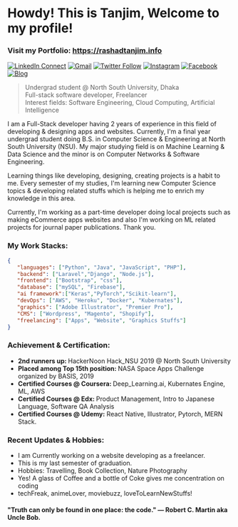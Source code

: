 # Howdy! This is Tanjim, Welcome to my profile!
### Visit my Portfolio: https://rashadtanjim.info

[![LinkedIn Connect](https://img.shields.io/badge/%20-Connect-black?color=222244&labelColor=000000&logo=linkedin&logoColor=f5f7fe)](https://www.linkedin.com/in/rashad-tanjim/)
[![Gmail](https://img.shields.io/badge/%20-Send%20Mail-black?color=222244&labelColor=000000&logo=gmail&logoColor=f5f7fe)](mailto:arnob.tanjim@gmail.com?subject=From%20GitHub&cc=rashad.tanjim@northsouth.edu&body=Howdy!,%20Contacting%20from%20GitHub)
[![Twitter Follow](https://img.shields.io/badge/dynamic/json.svg?color=222244&labelColor=000000&logo=twitter&logoColor=f5f7fe&label=&query=%24[0].followers_count&url=https%3A%2F%2Fcdn.syndication.twimg.com%2Fwidgets%2Ffollowbutton%2Finfo.json%3Fscreen_names%3Drashadtanjim&suffix=%20Followers)](https://twitter.com/rashadtanjim)
[![Instagram](https://img.shields.io/badge/%20-Instagram-black?color=222244&labelColor=000000&logo=instagram&logoColor=ffffff)](https://www.instagram.com/arnobtanjim/)
[![Facebook](https://img.shields.io/badge/%20-Facebook-black?color=222244&labelColor=000000&logo=facebook&logoColor=ffffff)](https://www.facebook.com/arnobtanjim)
[![Blog](https://img.shields.io/badge/%20-Blog-black?color=222244&labelColor=000000&logo=blogger&logoColor=ffffff)](https://www.towardsharing.com)

> Undergrad student @ North South University, Dhaka <br />
> Full-stack software developer, Freelancer <br />
> Interest fields: Software Engineering, Cloud Computing, Artificial Intelligence

I am a Full-Stack developer having 2 years of experience in this field of developing & designing apps and websites. Currently, I'm a final year undergrad student doing B.S. in Computer Science & Engineering at North South University (NSU). My major studying field is on Machine Learning & Data Science and the minor is on Computer Networks & Software Engineering. 

Learning things like developing, designing, creating projects is a habit to me. Every semester of my studies, I'm learning new Computer Science topics & developing related stuffs which is helping me to enrich my knowledge in this area. 

Currently, I'm working as a part-time developer doing local projects such as making eCommerce apps websites and also I'm working on ML related projects for journal paper publications. Thank you. 


### My Work Stacks:

```json
{
   "languages": ["Python", "Java", "JavaScript", "PHP"],
   "backend": ["Laravel","Django", "Node.js"],
   "frontend": ["Bootstrap", "css"],
   "database": ["mySQL", "Firebase"],
   "ai framework":["Keras","PyTorch","Scikit-learn"],
   "devOps": ["AWS", "Heroku", "Docker", "Kubernates"],
   "graphics": ["Adobe Illustrator", "Premier Pro"],
   "CMS": ["Wordpress", "Magento", "Shopify"],
   "freelancing": ["Apps", "Website", "Graphics Stuffs"] 
}
```
### Achievement & Certification:

<ul>
  <li>
     <b>2nd runners up: </b> HackerNoon Hack_NSU 2019 @ North South University
   </li>
  <li>
     <b>Placed among Top 15th position: </b> NASA Space Apps Challenge organized by BASIS, 2019
   </li> 
   <li>
     <b>Certified Courses @ Coursera: </b> Deep_Learning.ai, Kubernates Engine, ML, AWS
   </li>
   <li>
     <b>Certified Courses @ Edx: </b> Product Management, Intro to Japanese Language, Software QA Analysis   
   </li>
   <li>
     <b>Certified Courses @ Udemy:</b> React Native, Illustrator, Pytorch, MERN Stack.
   </li>
</ul>

### Recent Updates & Hobbies:

- I am Currently working on a website developing as a freelancer.
- This is my last semester of graduation.
- Hobbies: Travelling, Book Collection, Nature Photography 
- Yes! A glass of Coffee and a bottle of Coke gives me concentration on coding
- techFreak, animeLover, moviebuzz, loveToLearnNewStuffs!


#### "Truth can only be found in one place: the code." ― Robert C. Martin aka Uncle Bob.
